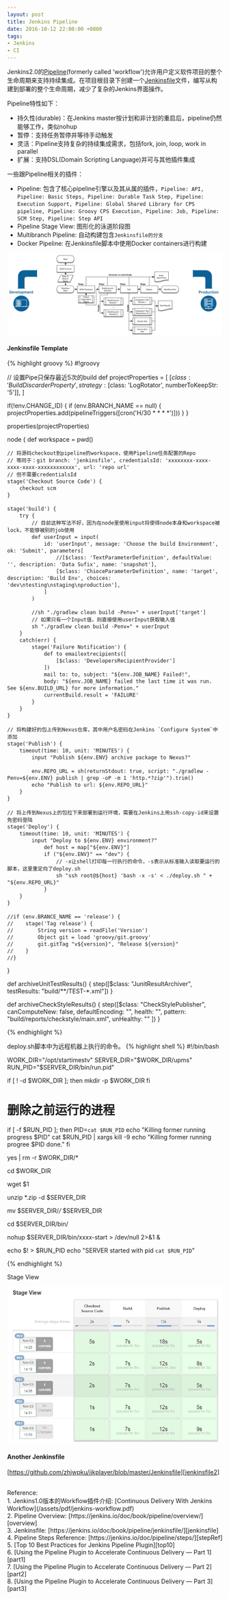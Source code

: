 ```yaml
---
layout: post
title: Jenkins Pipeline
date: 2016-10-12 22:00:00 +0800
tags:
- Jenkins
- CI
---
```


Jenkins2.0的[Pipeline][overview](formerly called 'workflow')允许用户定义软件项目的整个生命周期来支持持续集成。在项目根目录下创建一个[Jenkinsfile][jenkinsfile]文件，编写从构建到部署的整个生命周期，减少了复杂的Jenkins界面操作。

Pipeline特性如下：

- 持久性(durable)：在Jenkins master按计划和非计划的重启后，pipeline仍然能够工作，类似nohup
- 暂停：支持任务暂停并等待手动触发
- 灵活：Pipeline支持复杂的持续集成需求，包括fork, join, loop, work in parallel
- 扩展：支持DSL(Domain Scripting Language)并可与其他插件集成

一些跟Pipeline相关的插件：

- Pipeline: 包含了核心pipeline引擎以及其从属的插件，`Pipeline: API, Pipeline: Basic Steps, Pipeline: Durable Task Step, Pipeline: Execution Support, Pipeline: Global Shared Library for CPS pipeline, Pipeline: Groovy CPS Execution, Pipeline: Job, Pipeline: SCM Step, Pipeline: Step API`
- Pipeline Stage View: 图形化的泳道阶段图
- Multibranch Pipeline: 自动构建包含`Jenkinsfile的分支`
- Docker Pipeline: 在Jenkinsfile脚本中使用Docker containers进行构建

![real world pipeline flow](/assets/201610/realworld-pipeline-flow.png)

<h4>Jenkinsfile Template</h4>

{% highlight groovy %}
#!groovy

// 设置Pipe只保存最近5次的build
def projectProperties = [
    [$class: 'BuildDiscarderProperty', strategy: [$class: 'LogRotator', numberToKeepStr: '5']],
]

if(!env.CHANGE_ID) {
    if (env.BRANCH_NAME == null) {
        projectProperties.add(pipelineTriggers([cron('H/30 * * * *')]))
    }
}

properties(projectProperties)

node {
    def workspace = pwd()

    // 将源码checkout到pipeline的workspace，使用Pipeline任务配置的Repo
    // 等同于：git branch: 'jenkinsfile', credentialsId: 'xxxxxxxx-xxxx-xxxx-xxxx-xxxxxxxxxxxx', url: 'repo url'
    // 但不需要credentialsId
    stage('Checkout Source Code') {
        checkout scm
    }

    stage('build') {
        try {
            // 目前这种写法不好，因为在node里使用input将使得node本身和workspace被lock，不能够被别的job使用
            def userInput = input(
                id: 'userInput', message: 'Choose the build Environment', ok: 'Submit', parameters[
                    //[$class: 'TextParameterDefinition', defaultValue: '', description: 'Data Sufix', name: 'snapshot'],
                    [$class: 'ChioceParameterDefinition', name: 'target', description: 'Build Env', choices: 'dev\ntesting\nstaging\nproduction'],
                ]
            )

            //sh "./gradlew clean build -Penv=" + userInput['target']
            // 如果只有一个Input值，则直接使用userInput获取输入值
            sh "./gradlew clean build -Penv=" + userInput
        }
        catch(err) {
            stage('Failure Notification') {
                def to emailextrecipients([
                    [$class: 'DevelopersRecipientProvider']
                ])
                mail to: to, subject: "${env.JOB_NAME} Failed!",
                body: "${env.JOB_NAME} failed the last time it was run. See ${env.BUILD_URL} for more information."
                currentBuild.result = 'FAILURE'
            }
        }
    }

    // 将构建好的包上传到Nexus仓库，其中用户名密码在Jenkins `Configure System`中添加
    stage('Publish') {
        timeout(time: 10, unit: 'MINUTES') {
            input "Publish ${env.ENV} archive package to Nexus?"

            env.REPO_URL = sh(returnStdout: true, script: "./gradlew -Penv=${env.ENV} publish | grep -oP -m 1 'http.*?zip'").trim()
            echo "Publish to url: ${env.REPO_URL}"
        }   
    }   

    // 将上传到Nexus上的包拉下来部署到运行环境，需要在Jenkins上用ssh-copy-id来设置免密码登陆
    stage('Deploy') {
        timeout(time: 10, unit: 'MINUTES') {
            input "Deploy to ${env.ENV} environment?"
                def host = map["${env.ENV}"]
                if ("${env.ENV}" == "dev") {
                    // -x让shell打印每一行执行的命令，-s表示从标准输入读取要运行的脚本，这里重定向了deploy.sh
                    sh "ssh root@${host} 'bash -x -s' < ./deploy.sh " + "${env.REPO_URL}"
                }   
        }
    }   

    //if (env.BRANCE_NAME == 'release') {
    //    stage('Tag release') {
    //        String version = readFile('Version')
    //        Object git = load 'groovy/git.groovy'
    //        git.gitTag "v${version}", "Release ${version}"
    //    }
    //}
}

def archiveUnitTestResults() {
    step([$class: "JunitResultArchiver", testResults: "build/**/TEST-*.xml"])
}

def archiveCheckStyleResults() {
    step([$class: "CheckStylePublisher",
        canComputeNew: false,
        defaultEncoding: "",
        health: "",
        pattern: "build/reports/checkstyle/main.xml",
        unHealthy: ""
    ])
}

{% endhighlight %}

deploy.sh脚本中为远程机器上执行的命令。
{% highlight shell %}
#!/bin/bash

WORK_DIR="/opt/startimestv"
SERVER_DIR="$WORK_DIR/upms"
RUN_PID="$SERVER_DIR/bin/run.pid"

if [ ! -d $WORK_DIR ]; then
    mkdir -p $WORK_DIR
fi

# 删除之前运行的进程
if [ -f $RUN_PID ]; then
    PID=`cat $RUN_PID`
    echo "Killing former running progress $PID"
    cat $RUN_PID | xargs kill -9
    echo "Killing former running progree $PID done."
fi

yes | rm -r $WORK_DIR/*

cd $WORK_DIR

wget $1

unzip *.zip -d $SERVER_DIR

mv $SERVER_DIR/*/* $SERVER_DIR

cd $SERVER_DIR/bin/

nohup $SERVER_DIR/bin/xxxx-start > /dev/null 2>&1 &

echo $! > $RUN_PID
echo "SERVER started with pid `cat $RUN_PID`"

{% endhighlight %}

Stage View

![pipeline stage view](/assets/201610/pipeline_stage_view.png)

<h4>Another Jenkinsfile</h4>

[https://github.com/zhjwpku/ijkplayer/blob/master/Jenkinsfile][jenkinsfile2]

<br>
<span class="post-meta">
Reference:
</span>
<br>
<span class="post-meta">
1. Jenkins1.0版本的Workflow插件介绍: [Continuous Delivery With Jenkins Workflow](/assets/pdf/jenkins-workflow.pdf)<br>
2. Pipeline Overview: [https://jenkins.io/doc/book/pipeline/overview/][overview]<br>
3. Jenkinsfile: [https://jenkins.io/doc/book/pipeline/jenkinsfile/][jenkinsfile]<br>
4. Pipeline Steps Reference: [https://jenkins.io/doc/pipeline/steps/][stepRef]<br>
5. [Top 10 Best Practices for Jenkins Pipeline Plugin][top10]<br>
6. [Using the Pipeline Plugin to Accelerate Continuous Delivery — Part 1][part1]<br>
7. [Using the Pipeline Plugin to Accelerate Continuous Delivery — Part 2][part2]<br>
8. [Using the Pipeline Plugin to Accelerate Continuous Delivery — Part 3][part3]
</span>

[overview]: https://jenkins.io/doc/book/pipeline/overview/
[jenkinsfile]: https://jenkins.io/doc/book/pipeline/jenkinsfile/
[stepRef]: https://jenkins.io/doc/pipeline/steps/
[top10]: https://www.cloudbees.com/blog/top-10-best-practices-jenkins-pipeline-plugin
[part1]: https://www.cloudbees.com/blog/using-pipeline-plugin-accelerate-continuous-delivery-part-1
[part2]: https://www.cloudbees.com/blog/using-pipeline-plugin-accelerate-continuous-delivery-part-2
[part3]: https://www.cloudbees.com/blog/using-pipeline-plugin-accelerate-continuous-delivery-part-3
[jenkinsfile2]: https://github.com/zhjwpku/ijkplayer/blob/master/Jenkinsfile
